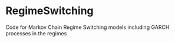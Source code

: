 # RegimeSwitching
Code for Markov Chain Regime Switching models including GARCH processes in the regimes

